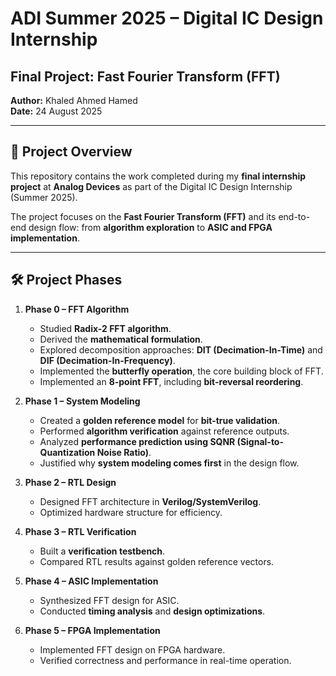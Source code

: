 # ADI Summer 2025 – Digital IC Design Internship  
## Final Project: Fast Fourier Transform (FFT)  

**Author:** Khaled Ahmed Hamed  
**Date:** 24 August 2025  

---

## 📌 Project Overview  
This repository contains the work completed during my **final internship project** at **Analog Devices** as part of the Digital IC Design Internship (Summer 2025).  

The project focuses on the **Fast Fourier Transform (FFT)** and its end-to-end design flow: from **algorithm exploration** to **ASIC and FPGA implementation**.  

---

## 🛠️ Project Phases  

1. **Phase 0 – FFT Algorithm**  
   - Studied **Radix-2 FFT algorithm**.  
   - Derived the **mathematical formulation**.  
   - Explored decomposition approaches: **DIT (Decimation-In-Time)** and **DIF (Decimation-In-Frequency)**.  
   - Implemented the **butterfly operation**, the core building block of FFT.  
   - Implemented an **8-point FFT**, including **bit-reversal reordering**.  

2. **Phase 1 – System Modeling**  
   - Created a **golden reference model** for **bit-true validation**.  
   - Performed **algorithm verification** against reference outputs.  
   - Analyzed **performance prediction using SQNR (Signal-to-Quantization Noise Ratio)**.  
   - Justified why **system modeling comes first** in the design flow.  

3. **Phase 2 – RTL Design**  
   - Designed FFT architecture in **Verilog/SystemVerilog**.  
   - Optimized hardware structure for efficiency.  

4. **Phase 3 – RTL Verification**  
   - Built a **verification testbench**.  
   - Compared RTL results against golden reference vectors.  

5. **Phase 4 – ASIC Implementation**  
   - Synthesized FFT design for ASIC.  
   - Conducted **timing analysis** and **design optimizations**.  

6. **Phase 5 – FPGA Implementation**  
   - Implemented FFT design on FPGA hardware.  
   - Verified correctness and performance in real-time operation.  


